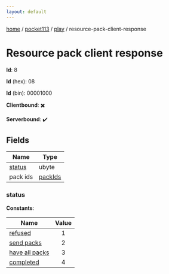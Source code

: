 ```yaml
---
layout: default
---
```


[home](/)  /  [pocket113](/protocol/pocket113)  /  [play](/protocol/pocket113/play)  /  resource-pack-client-response

# Resource pack client response

**Id**: 8

**Id** (hex): 08

**Id** (bin): 00001000

**Clientbound**: ✖️

**Serverbound**: ✔️

## Fields

Name | Type
---|---
[status](#status) | ubyte
pack ids | [packIds](/protocol/pocket113/arrays)

### status

**Constants**:

Name | Value
---|:---:
[refused](status_refused) | 1
[send packs](status_send-packs) | 2
[have all packs](status_have-all-packs) | 3
[completed](status_completed) | 4
